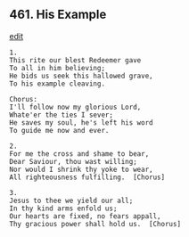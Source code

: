 
## 461.  His Example
[edit](https://docs.google.com/document/d/1k%2D7Op3qL9RC4cZ8P%2DLy0WcNo2Pi3yI_c/edit?mode=html)



    1.
    This rite our blest Redeemer gave
    To all in him believing;
    He bids us seek this hallowed grave,
    To his example cleaving.

    Chorus:
    I'll follow now my glorious Lord,
    Whate'er the ties I sever;
    He saves my soul, he's left his word
    To guide me now and ever.

    2.
    For me the cross and shame to bear,
    Dear Saviour, thou wast willing;
    Nor would I shrink thy yoke to wear,
    All righteousness fulfilling.  [Chorus]

    3.
    Jesus to thee we yield our all;
    In thy kind arms enfold us;
    Our hearts are fixed, no fears appall,
    Thy gracious power shall hold us.  [Chorus]
